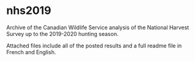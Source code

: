 # nhs2019

Archive of the Canadian Wildlife Service analysis of the National Harvest Survey up to the 2019-2020 hunting season.

Attached files include all of the posted results and a full readme file in French and English.


